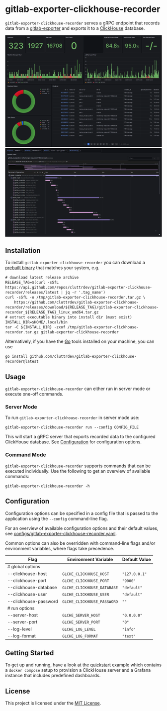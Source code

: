 # gitlab-exporter-clickhouse-recorder

`gitlab-exporter-clickhouse-recorder` serves a gRPC endpoint that records data from 
a [gitlab-exporter][github-gitlab-exporter] and exports it to a
[ClickHouse][clickhouse] database.

<p>
    <img src="./assets/project-overview.webp" />
    <img src="./assets/pipeline-trace.webp" />
</p>

## Installation

To install `gitlab-exporter-clickhouse-recorder` you can download a 
[prebuilt binary][prebuilt-binaries] that matches your system, e.g.

```shell
# download latest release archive
RELEASE_TAG=$(curl -sSfL https://api.github.com/repos/cluttrdev/gitlab-exporter-clickhouse-recorder/releases/latest | jq -r '.tag_name')
curl -sSfL -o /tmp/gitlab-exporter-clickhouse-recorder.tar.gz \
    https://github.com/cluttrdev/gitlab-exporter-clickhouse-recorder/releases/download/${RELEASE_TAG}/gitlab-exporter-clickhouse-recorder_${RELEASE_TAG}_linux_amd64.tar.gz
# extract executable binary into install dir (must exist)
INSTALL_DIR=$HOME/.local/bin
tar -C ${INSTALL_DIR} -zxof /tmp/gitlab-exporter-clickhouse-recorder.tar.gz gitlab-exporter-clickhouse-recorder
```

Alternatively, if you have the [Go][go-install] tools installed on your
machine, you can use

```shell
go install github.com/cluttrdev/gitlab-exporter-clickhouse-recorder@latest
```

## Usage

`gitlab-exporter-clickhouse-recorder` can either run in server mode or execute one-off
commands.

### Server Mode

To run `gitlab-exporter-clickhouse-recorder` in server mode use:

```shell
gitlab-exporter-clickhouse-recorder run --config CONFIG_FILE
```

This will start a gRPC server that exports recorded data to the configured 
ClickHouse database. See [Configuration](#configuration) for configuration options.

### Command Mode

`gitlab-exporter-clickhouse-recorder` supports commands that can be executed
individually. Use the following to get an overview of available commands:

```shell
gitlab-exporter-clickhouse-recorder -h
```

## Configuration

Configuration options can be specified in a config file that is passed to the
application using the `--config` command-line flag.

For an overview of available configuration options and their default values,
see [configs/gitlab-exporter-clickhouse-recorder.yaml](./configs/gitlab-exporter-clickhouse-recorder.yaml).

Common options can also be overridden with command-line flags and/or environment
variables, where flags take precedence.

| Flag                  | Environment Variable        | Default Value |
| ---                   | ---                         | ---           |
| # global options      |                             |               |
| --clickhouse-host     | `GLCHE_CLICKHOUSE_HOST`     | `"127.0.0.1"` |
| --clickhouse-port     | `GLCHE_CLICKHOUSE_PORT`     | `"9000"`      |
| --clickhouse-database | `GLCHE_CLICKHOUSE_DATABASE` | `"default"`   |
| --clickhouse-user     | `GLCHE_CLICKHOUSE_USER`     | `"default"`   |
| --clickhouse-password | `GLCHE_CLICKHOUSE_PASSWORD` | `""`          |
| # run options         |                             |               |
| --server-host         | `GLCHE_SERVER_HOST`         | `"0.0.0.0"`   |
| --server-port         | `GLCHE_SERVER_PORT`         | `"0"`         |
| --log-level           | `GLCHE_LOG_LEVEL`           | `"info"`      |
| --log-format          | `GLCHE_LOG_FORMAT`          | `"text"`      |

## Getting Started

To get up and running, have a look at the [quickstart](./examples/quickstart/README.md)
example which contains a `docker compose` setup to provision a ClickHouse server
and a Grafana instance that includes predefined dashboards.

## License

This project is licensed under the [MIT License](./LICENSE).

<!-- Links -->
[github-gitlab-exporter]: https://github.com/cluttrdev/gitlab-exporter
[clickhouse]: https://clickhouse.com/
[go-install]: https://go.dev/doc/install
[prebuilt-binaries]: https://github.com/cluttrdev/gitlab-exporter-clickhouse-recorder/releases/latest
